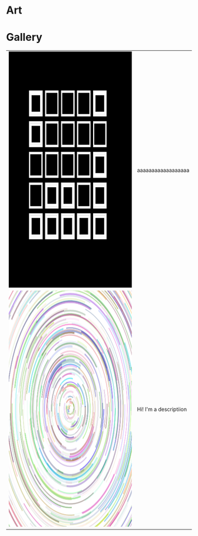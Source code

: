 # Art



# Gallery
<table border="0">
  <tr>
    <td> <img src="https://github.com/milioe/Art/blob/main/Files/Images/01.png" alt="foto" width = 640px height = 640px> </td>
    <td> aaaaaaaaaaaaaaaaaa </td>
  </tr>
  <tr>
    <td> <img src="https://github.com/milioe/Art/blob/main/Files/Images/04.png" alt="foto" width = 640px height = 640px> </td>
    <td> Hi! I'm a descriptiion  </td>
  </tr>
</table>
